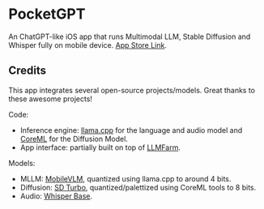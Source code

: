 # PocketGPT

An ChatGPT-like iOS app that runs Multimodal LLM, Stable Diffusion and Whisper fully on mobile device. [App Store Link](https://apps.apple.com/us/app/pocketgpt-private-ai/id6479569299).

## Credits
This app integrates several open-source projects/models. Great thanks to these awesome projects!

Code:
- Inference engine: [llama.cpp](https://github.com/ggerganov/llama.cpp) for the language and audio model and [CoreML](https://github.com/apple/ml-stable-diffusion) for the Diffusion Model.
- App interface: partially built on top of [LLMFarm](https://github.com/guinmoon/LLMFarm).

Models:
- MLLM: [MobileVLM](https://github.com/Meituan-AutoML/MobileVLM), quantized using llama.cpp to around 4 bits.
- Diffusion: [SD Turbo](https://huggingface.co/stabilityai/sd-turbo), quantized/palettized using CoreML tools to 8 bits.
- Audio: [Whisper Base](https://github.com/openai/whisper).
